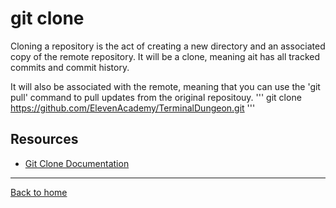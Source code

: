 # git clone

Cloning a repository is the act of creating a new directory and an associated copy of the remote repository.  It will be a clone, meaning ait has all tracked commits and commit history.

It will also be associated with the remote, meaning that you can use the 'git pull' command to pull updates from the original repositouy.
'''
git clone https://github.com/ElevenAcademy/TerminalDungeon.git
'''

## Resources

- [Git Clone Documentation](https://git-scm.com/docs/git-clone)

---

[Back to home](../README.md)